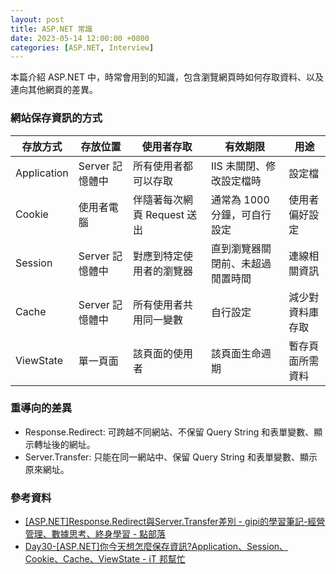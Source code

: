 ```yaml
---
layout: post
title: ASP.NET 常識
date: 2023-05-14 12:00:00 +0800
categories: [ASP.NET, Interview]
---
```


本篇介紹 ASP.NET 中，時常會用到的知識，包含瀏覽網頁時如何存取資料、以及連向其他網頁的差異。

### 網站保存資訊的方式

|存放方式|存放位置|使用者存取|有效期限|用途|
|---|---|---|---|---|
|Application|Server 記憶體中|所有使用者都可以存取|IIS 未關閉、修改設定檔時|設定檔|
|Cookie|使用者電腦|伴隨著每次網頁 Request 送出|通常為 1000 分鐘，可自行設定|使用者偏好設定|
|Session|Server 記憶體中|對應到特定使用者的瀏覽器|直到瀏覽器關閉前、未超過閒置時間|連線相關資訊|
|Cache|Server 記憶體中|所有使用者共用同一變數|自行設定|減少對資料庫存取|
|ViewState|單一頁面|該頁面的使用者|該頁面生命週期|暫存頁面所需資料|

### 重導向的差異

- Response.Redirect: 可跨越不同網站、不保留 Query String 和表單變數、顯示轉址後的網址。
- Server.Transfer: 只能在同一網站中、保留 Query String 和表單變數、顯示原來網址。

### 參考資料

- [[ASP.NET]Response.Redirect與Server.Transfer差別 - gipi的學習筆記-經營管理、數據思考、終身學習 - 點部落](https://dotblogs.com.tw/jimmyyu/2009/11/10/11503)
- [Day30-[ASP.NET]你今天想怎麼保存資訊?Application、Session、Cookie、Cache、ViewState - iT 邦幫忙](https://ithelp.ithome.com.tw/articles/10222885)